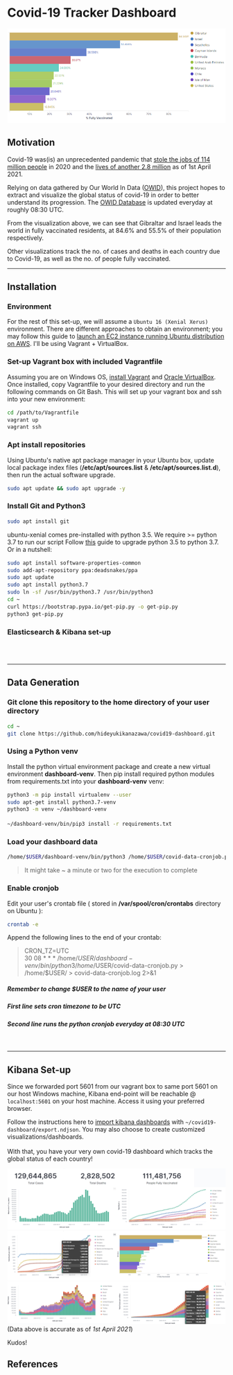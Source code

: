 # Covid-19 Tracker Dashboard

![abc](images/dashboard-4.png)


## Motivation
Covid-19 was(is) an unprecedented pandemic that [stole the jobs of 114 million people] in 2020 and the [lives of another 2.8 million] as of 1st April 2021.


Relying on data gathered by Our World In Data ([OWID]), this project hopes to extract and visualize the global status of covid-19 in order to better understand its progression.
The [OWID Database] is updated everyday at roughly 08:30 UTC.

From the visualization above, we can see that Gibraltar and Israel leads the world in fully vaccinated residents, at 84.6% and 55.5% of their population respectively.
 </br>

Other visualizations track the no. of cases and deaths in each country due to Covid-19, as well as the no. of people fully vaccinated.

----

## Installation
### Environment
For the rest of this set-up, we will assume a ```Ubuntu 16 (Xenial Xerus)``` environment. There are different approaches to obtain an environment; you may follow this guide to [launch an EC2 instance running Ubuntu distribution on AWS]. I'll be using Vagrant + VirtualBox.

### Set-up Vagrant box with included Vagrantfile
Assuming you are on Windows OS, [install Vagrant](https://www.vagrantup.com/downloads) and [Oracle VirtualBox](https://www.virtualbox.org/wiki/Downloads). Once installed, copy Vagrantfile to your desired directory and run the following commands on Git Bash. This will set up your vagrant box and ssh into your new environment:
```bash
cd /path/to/Vagrantfile
vagrant up
vagrant ssh
```
### Apt install repositories
Using Ubuntu's native apt package manager in your Ubuntu box, update local package index files (**/etc/apt/sources.list** & **/etc/apt/sources.list.d**), then run the actual software upgrade.
```bash
sudo apt update && sudo apt upgrade -y
```
### Install Git and Python3
```bash
sudo apt install git 
```

ubuntu-xenial comes pre-installed with python 3.5. We require >= python 3.7 to run our script
Follow [this](https://pip.pypa.io/en/stable/installing/#using-linux-package-managers) guide to upgrade python 3.5 to python 3.7. Or in a nutshell:
```bash
sudo apt install software-properties-common
sudo add-apt-repository ppa:deadsnakes/ppa
sudo apt update
sudo apt install python3.7
sudo ln -sf /usr/bin/python3.7 /usr/bin/python3
cd ~
curl https://bootstrap.pypa.io/get-pip.py -o get-pip.py
python3 get-pip.py
```

### Elasticsearch & Kibana set-up


<br><br>

----

## Data Generation
### Git clone this repository to the home directory of your user directory
```bash
cd ~
git clone https://github.com/hideyukikanazawa/covid19-dashboard.git
```
### Using a Python venv
Install the python virtual environment package and create a new virtual environment **dashboard-venv**. Then pip install required python modules from requirements.txt into your **dashboard-venv** venv:
```bash
python3 -m pip install virtualenv --user
sudo apt-get install python3.7-venv
python3 -m venv ~/dashboard-venv

~/dashboard-venv/bin/pip3 install -r requirements.txt
```


### Load your dashboard data
```bash
/home/$USER/dashboard-venv/bin/python3 /home/$USER/covid-data-cronjob.py > /home/$USER/covid-data-cronjob.log 2>&1
```
> It might take ~ a minute or two for the execution to complete

### Enable cronjob

Edit your user's crontab file ( stored in **/var/spool/cron/crontabs** directory on Ubuntu ):
```bash
crontab -e
```

Append the following lines to the end of your crontab:
>CRON_TZ=UTC<br>
>30 08 * * * /home/$USER/dashboard-venv/bin/python3 /home/$USER/covid-data-cronjob.py > /home/$USER/ > covid-data-cronjob.log 2>&1
>
##### Remember to change $USER to the name of your user
##### First line sets cron timezone to be UTC<br>
##### Second line runs the python cronjob everyday at 08:30 UTC
<br>

----

## Kibana Set-up
Since we forwarded port 5601 from our vagrant box to same port 5601 on our host Windows machine, Kibana end-point will be reachable @ ```localhost:5601``` on your host machine. Access it using your preferred browser.

Follow the instructions here to [import kibana dashboards] with ```~/covid19-dashboard/export.ndjson```. You may also choose to create customized visualizations/dashboards.
<br><br>
With that, you have your very own covid-19 dashboard which tracks the global status of each country!

![](images/dashboard-1.png)
![](images/dashboard-2.png)
![](images/dashboard-3.png)
(Data above is accurate as of *1st April 2021*)


Kudos!

## References
[stole the jobs of 114 million people]: https://www.weforum.org/agenda/2021/02/covid-employment-global-job-loss/
[lives of another 2.8 million]: https://www.worldometers.info/coronavirus/coronavirus-death-toll/
[OWID]: https://ourworldindata.org/
[OWID Database]: https://github.com/owid/covid-19-data/tree/master/public/data

[launch an EC2 instance running Ubuntu distribution on AWS]: https://mobisoftinfotech.com/resources/mguide/launch-aws-ec2-server-set-ubuntu-16-04/
[import kibana dashboards]: https://support.logz.io/hc/en-us/articles/210207225-How-can-I-export-import-Dashboards-Searches-and-Visualizations-from-my-own-Kibana-